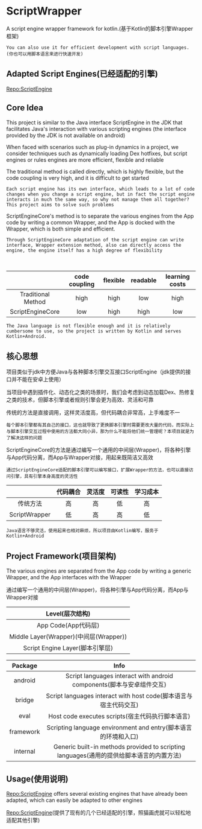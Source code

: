 # ScriptWrapper
A script engine wrapper framework for kotlin.(基于Kotlin的脚本引擎Wrapper框架)


    You can also use it for efficient development with script languages.(你也可以用脚本语言来进行快速开发)


## Adapted Script Engines(已经适配的引擎)
[Repo:ScriptEngine](https://github.com/TIIEHenry/ScriptEngine)



## Core Idea
This project is similar to the Java interface ScriptEngine in the JDK that facilitates Java's interaction with various scripting engines (the interface provided by the JDK is not available on android)


When faced with scenarios such as plug-in dynamics in a project, we consider techniques such as dynamically loading Dex hotfixes, but script engines or rules engines are more efficient, flexible and reliable


The traditional method is called directly, which is highly flexible, but the code coupling is very high, and it is difficult to get started


    Each script engine has its own interface, which leads to a lot of code changes when you change a script engine, but in fact the script engine interacts in much the same way, so why not manage them all together? This project aims to solve such problems


ScriptEngineCore's method is to separate the various engines from the App code by writing a common Wrapper, and the App is docked with the Wrapper, which is both simple and efficient.


    Through ScriptEngineCore adaptation of the script engine can write interface, Wrapper extension method, also can directly access the engine, the engine itself has a high degree of flexibility


​    

|    |  code coupling  |  flexible  |  readable  |  learning costs  |
|  :----:  |  :----:  | :----:  |  :----:  |  :----:  |
|  Traditional Method  | high |  high  |  low  |  high  |
|  ScriptEngineCore  | low |  high  |  high  |  low  |




    The Java language is not flexible enough and it is relatively cumbersome to use, so the project is written by Kotlin and serves Kotlin+Android.


## 核心思想
项目类似于jdk中方便Java与各种脚本引擎交互接口ScriptEngine（jdk提供的接口并不能在安卓上使用）


当项目中遇到插件化、动态化之类的场景时，我们会考虑到动态加载Dex、热修复之类的技术，但脚本引擎或者规则引擎会更为高效、灵活和可靠


传统的方法是直接调用，这样灵活度高，但代码耦合非常高，上手难度不一


    每个脚本引擎都有其自己的接口，这也就导致了更换脚本引擎时需要更改大量的代码，而实际上与脚本引擎交互过程中使用的方法都大同小异，那为什么不能将他们统一管理呢？本项目就是为了解决这样的问题

ScriptEngineCore的方法是通过编写一个通用的中间层(Wrapper)，将各种引擎与App代码分离，而App与Wrapper对接，用起来既简洁又高效


    通过ScriptEngineCore适配的脚本引擎可以编写接口，扩展Wrapper的方法，也可以直接访问引擎，具有引擎本身高度的灵活性


|    |  代码耦合  |  灵活度  |  可读性  |  学习成本  |
|  :----:  |  :----:  | :----:  |  :----:  |  :----:  |
|  传统方法  | 高 |  高  |  低  |  高  |
|  ScriptWrapper  | 低 |  高  |  高  |  低  |




    Java语言不够灵活，使用起来也相对麻烦，所以项目由Kotlin编写，服务于Kotlin+Android



## Project Framework(项目架构)

The various engines are separated from the App code by writing a generic Wrapper, and the App interfaces with the Wrapper

通过编写一个通用的中间层(Wrapper)，将各种引擎与App代码分离，而App与Wrapper对接


|  Level(层次结构)  |
|  :----:  |
|  App Code(App代码层)  |
|  Middle Layer(Wrapper)(中间层(Wrapper))  |
|  Script Engine Layer(脚本引擎层)  |


|  Package  |  Info  |
|  :----:  |  :----:  |
|  android  |  Script languages interact with android components(脚本与安卓组件交互)  |
|  bridge  |  Script languages interact with host code(脚本语言与宿主代码交互)  |
|  eval |  Host code executes scripts(宿主代码执行脚本语言)  |
|  framework |  Scripting language environment and entry(脚本语言的环境和入口)  |
|  internal |  Generic built-in methods provided to scripting languages(通用的提供给脚本语言的内置方法)  |


## Usage(使用说明)

[Repo:ScriptEngine](https://github.com/TIIEHenry/ScriptEngine) offers several existing engines that have already been adapted, which can easily be adapted to other engines

[Repo:ScriptEngine](https://github.com/TIIEHenry/ScriptEngine)(提供了现有的几个已经适配的引擎，照猫画虎就可以轻松地适配其他引擎)


